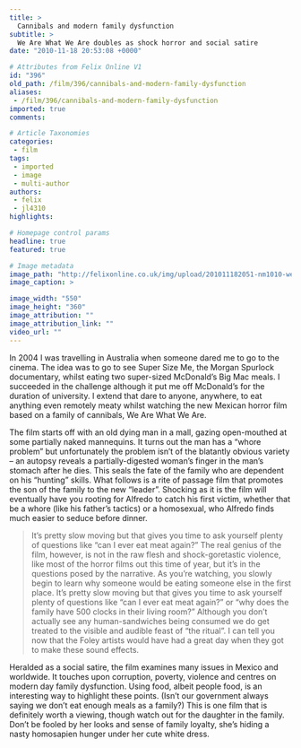 ```yaml
---
title: >
  Cannibals and modern family dysfunction
subtitle: >
  We Are What We Are doubles as shock horror and social satire
date: "2010-11-18 20:53:08 +0000"

# Attributes from Felix Online V1
id: "396"
old_path: /film/396/cannibals-and-modern-family-dysfunction
aliases:
 - /film/396/cannibals-and-modern-family-dysfunction
imported: true
comments:

# Article Taxonomies
categories:
 - film
tags:
 - imported
 - image
 - multi-author
authors:
 - felix
 - jl4310
highlights:

# Homepage control params
headline: true
featured: true

# Image metadata
image_path: "http://felixonline.co.uk/img/upload/201011182051-nm1010-wearewha.jpg"
image_caption: >

image_width: "550"
image_height: "360"
image_attribution: ""
image_attribution_link: ""
video_url: ""
---
```


In 2004 I was travelling in Australia when someone dared me to go to the cinema. The idea was to go to see Super Size Me, the Morgan Spurlock documentary, whilst eating two super-sized McDonald’s Big Mac meals. I succeeded in the challenge although it put me off McDonald’s for the duration of university. I extend that dare to anyone, anywhere, to eat anything even remotely meaty whilst watching the new Mexican horror film based on a family of cannibals, We Are What We Are.

The film starts off with an old dying man in a mall, gazing open-mouthed at some partially naked mannequins. It turns out the man has a “whore problem” but unfortunately the problem isn’t of the blatantly obvious variety – an autopsy reveals a partially-digested woman’s finger in the man’s stomach after he dies. This seals the fate of the family who are dependent on his “hunting” skills. What follows is a rite of passage film that promotes the son of the family to the new “leader”. Shocking as it is the film will eventually have you rooting for Alfredo to catch his first victim, whether that be a whore (like his father’s tactics) or a homosexual, who Alfredo finds much easier to seduce before dinner.
> It’s pretty slow moving but that gives you time to ask yourself plenty of questions like “can I ever eat meat again?”
The real genius of the film, however, is not in the raw flesh and shock-goretastic violence, like most of the horror films out this time of year, but it’s in the questions posed by the narrative. As you’re watching, you slowly begin to learn why someone would be eating someone else in the first place. It’s pretty slow moving but that gives you time to ask yourself plenty of questions like “can I ever eat meat again?” or “why does the family have 500 clocks in their living room?” Although you don’t actually see any human-sandwiches being consumed we do get treated to the visible and audible feast of “the ritual”. I can tell you now that the Foley artists would have had a great day when they got to make these sound effects.

Heralded as a social satire, the film examines many issues in Mexico and worldwide. It touches upon corruption, poverty, violence and centres on modern day family dysfunction. Using food, albeit people food, is an interesting way to highlight these points. (Isn’t our government always saying we don’t eat enough meals as a family?) This is one film that is definitely worth a viewing, though watch out for the daughter in the family. Don’t be fooled by her looks and sense of family loyalty, she’s hiding a nasty homosapien hunger under her cute white dress.
